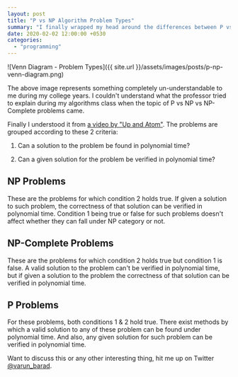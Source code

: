 ```yaml
---
layout: post
title: "P vs NP Algorithm Problem Types"
summary: "I finally wrapped my head around the differences between P vs NP vs NP-Complete problems"
date: 2020-02-02 12:00:00 +0530
categories:
  - "programming"
---
```


![Venn Diagram - Problem Types]({{ site.url }}/assets/images/posts/p-np-venn-diagram.png)

The above image represents something completely un-understandable to me during my college years. I couldn't understand what the professor tried to explain during my algorithms class when the topic of P vs NP vs NP-Complete problems came.

Finally I understood it from [a video by "Up and Atom"](https://www.youtube.com/watch?v=EHp4FPyajKQ). The problems are grouped according to these 2 criteria:

1. Can a solution to the problem be found in polynomial time?

2. Can a given solution for the problem be verified in polynomial time?

## NP Problems

These are the problems for which condition 2 holds true. If given a solution to such problem, the correctness of that solution can be verified in polynomial time. Condition 1 being true or false for such problems doesn't affect whether they can fall under NP category or not.

## NP-Complete Problems

These are the problems for which condition 2 holds true but condition 1 is false. A valid solution to the problem can't be verified in polynomial time, but if given a solution to the problem the correctness of that solution can be verified in polynomial time.

## P Problems

For these problems, both conditions 1 & 2 hold true. There exist methods by which a valid solution to any of these problem can be found under polynomial time. And also, any given solution for such problem can be verified in polynomial time.

Want to discuss this or any other interesting thing, hit me up on Twitter [@varun_barad](https://twitter.com/varun_barad).
